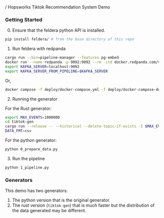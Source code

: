 / Hopsworks Tiktok Recommendation System Demo

### Getting Started

0. Ensure that the feldera python API is installed.

```sh
pip install feldera/ # from the base directory of this repo
```

1. Run feldera with redpanda

```sh
cargo run --bin=pipeline-manager --features pg-embed
docker run --name redpanda -p 9092:9092 --rm -itd docker.redpanda.com/vectorized/redpanda:v24.2.4 redpanda start --smp 2
export KAFKA_SERVER=localhost:9092
export KAFKA_SERVER_FROM_PIPELINE=$KAFKA_SERVER
```

Or,

```sh
docker compose -f deploy/docker-compose.yml -f deploy/docker-compose-dev.yml up pipeline-manager redpanda --build --renew-anon-volumes --force-recreate
```

2. Running the generator

For the Rust generator:

```sh
export MAX_EVENTS=1000000
cd tiktok-gen
cargo run --release -- --historical --delete-topic-if-exists -I $MAX_EVENTS -B $KAFKA_SERVER
DATA_FMT=csv
```

For the python generator:

```sh
python 0_prepare_data.py
```

3. Run the pipeline

```sh
python 1_pipeline.py
```



### Generators
This demo has two generators:
1. The python version that is the original generator.
2. The rust version (`tiktok-gen`) that is much faster but the distribution of
   the data generated may be different.

